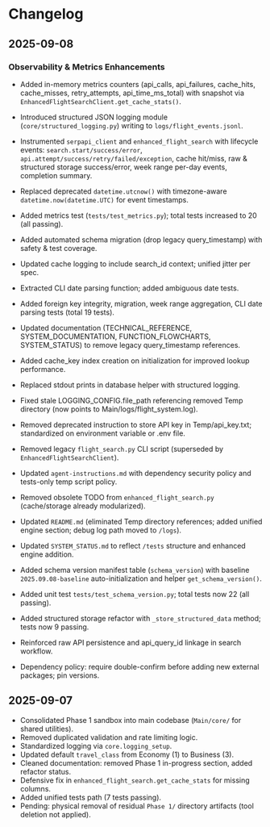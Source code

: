 # Changelog

## 2025-09-08
### Observability & Metrics Enhancements
- Added in-memory metrics counters (api_calls, api_failures, cache_hits, cache_misses, retry_attempts, api_time_ms_total) with snapshot via `EnhancedFlightSearchClient.get_cache_stats()`.
- Introduced structured JSON logging module (`core/structured_logging.py`) writing to `logs/flight_events.jsonl`.
- Instrumented `serpapi_client` and `enhanced_flight_search` with lifecycle events: `search.start/success/error`, `api.attempt/success/retry/failed/exception`, cache hit/miss, raw & structured storage success/error, week range per-day events, completion summary.
- Replaced deprecated `datetime.utcnow()` with timezone-aware `datetime.now(datetime.UTC)` for event timestamps.
- Added metrics test (`tests/test_metrics.py`); total tests increased to 20 (all passing).

- Added automated schema migration (drop legacy query_timestamp) with safety & test coverage.
- Updated cache logging to include search_id context; unified jitter per spec.
- Extracted CLI date parsing function; added ambiguous date tests.
- Added foreign key integrity, migration, week range aggregation, CLI date parsing tests (total 19 tests).
- Updated documentation (TECHNICAL_REFERENCE, SYSTEM_DOCUMENTATION, FUNCTION_FLOWCHARTS, SYSTEM_STATUS) to remove legacy query_timestamp references.
- Added cache_key index creation on initialization for improved lookup performance.
- Replaced stdout prints in database helper with structured logging.
- Fixed stale LOGGING_CONFIG.file_path referencing removed Temp directory (now points to Main/logs/flight_system.log).
- Removed deprecated instruction to store API key in Temp/api_key.txt; standardized on environment variable or .env file.
- Removed legacy `flight_search.py` CLI script (superseded by `EnhancedFlightSearchClient`).
- Updated `agent-instructions.md` with dependency security policy and tests-only temp script policy.
- Removed obsolete TODO from `enhanced_flight_search.py` (cache/storage already modularized).
- Updated `README.md` (eliminated Temp directory references; added unified engine section; debug log path moved to `/logs`).
- Updated `SYSTEM_STATUS.md` to reflect `/tests` structure and enhanced engine addition.
- Added schema version manifest table (`schema_version`) with baseline `2025.09.08-baseline` auto-initialization and helper `get_schema_version()`.
- Added unit test `tests/test_schema_version.py`; total tests now 22 (all passing).
- Added structured storage refactor with `_store_structured_data` method; tests now 9 passing.
- Reinforced raw API persistence and api_query_id linkage in search workflow.
- Dependency policy: require double-confirm before adding new external packages; pin versions.

## 2025-09-07
- Consolidated Phase 1 sandbox into main codebase (`Main/core/` for shared utilities).
- Removed duplicated validation and rate limiting logic.
- Standardized logging via `core.logging_setup`.
- Updated default `travel_class` from Economy (1) to Business (3).
- Cleaned documentation: removed Phase 1 in-progress section, added refactor status.
- Defensive fix in `enhanced_flight_search.get_cache_stats` for missing columns.
- Added unified tests path (7 tests passing).
- Pending: physical removal of residual `Phase 1/` directory artifacts (tool deletion not applied).
